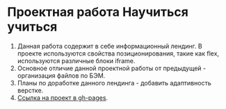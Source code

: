 # Проектная работа Научиться учиться
1. Данная работа содержит в себе информационный лендинг. В проекте используются свойства позиционирования, такие как flex, используются различные блоки iframe.
2. Основное отличие данной проектной работы от предыдущей - организация файлов по БЭМ.
3. Планы по доработке данного лендинга - добавить адаптивность верстке.
4. [Ссылка на проект в gh-pages](https://borishahn.github.io/how-to-learn/).